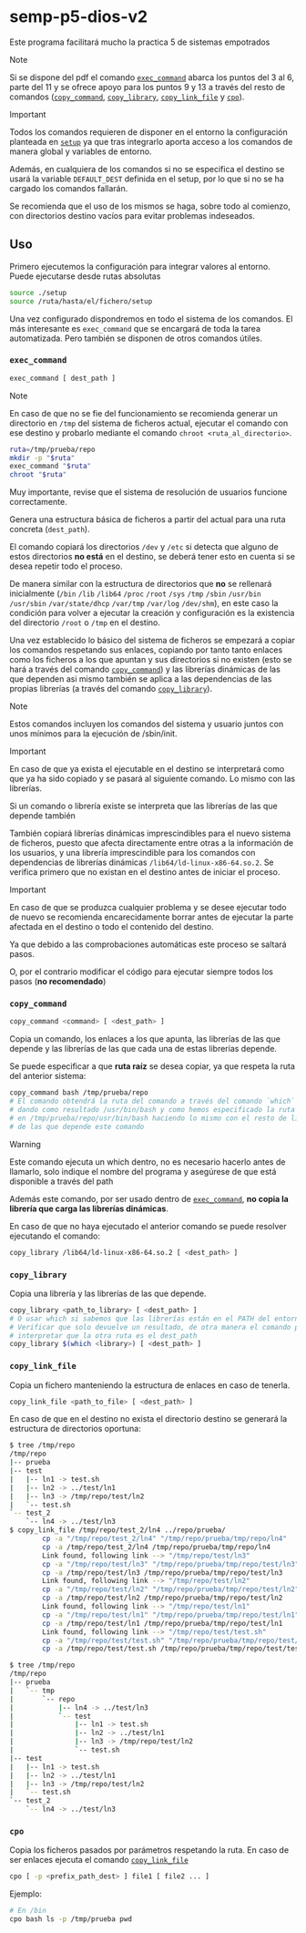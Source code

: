 # semp-p5-dios-v2
Este programa facilitará mucho la practica 5 de sistemas empotrados

> [!note]
> Si se dispone del pdf el comando [`exec_command`](#exec_command) abarca los puntos del 3 al 6, parte del 11 y se ofrece apoyo para los puntos 9 y 13 a través del resto de comandos ([`copy_command`](#copy_command), [`copy_library`](#copy_library), [`copy_link_file`](#copy_link_file) y [`cpo`](#cpo)).


> [!Important]
> Todos los comandos requieren de disponer en el entorno la configuración planteada en [`setup`](setup) ya que tras integrarlo aporta acceso a los comandos de manera global y variables de entorno.
>
> Además, en cualquiera de los comandos si no se especifica el destino se usará la variable `DEFAULT_DEST` definida en el setup, por lo que si no se ha cargado los comandos fallarán.
>
> Se recomienda que el uso de los mismos se haga, sobre todo al comienzo, con directorios destino vacíos para evitar problemas indeseados.
## Uso
Primero ejecutemos la configuración para integrar valores al entorno. Puede ejecutarse desde rutas absolutas
```bash
source ./setup
source /ruta/hasta/el/fichero/setup
```
Una vez configurado dispondremos en todo el sistema de los comandos. El más interesante es `exec_command` que se encargará de toda la tarea automatizada. Pero también se disponen de otros comandos útiles.
### `exec_command`
```bash
exec_command [ dest_path ]
```
> [!note]
> En caso de que no se fie del funcionamiento se recomienda generar un directorio en `/tmp` del sistema de ficheros actual, ejecutar el comando con ese destino y probarlo mediante el comando `chroot <ruta_al_directorio>`.
>
> ```bash
> ruta=/tmp/prueba/repo
> mkdir -p "$ruta"
> exec_command "$ruta"
> chroot "$ruta"
> ```
> Muy importante, revise que el sistema de resolución de usuarios funcione correctamente.

Genera una estructura básica de ficheros a partir del actual para una ruta concreta (`dest_path`).

El comando copiará los directorios `/dev` y `/etc` si detecta que alguno de estos directorios **no está** en el destino, se deberá tener esto en cuenta si se desea repetir todo el proceso.

De manera similar con la estructura de directorios que **no** se rellenará inicialmente (`/bin` `/lib` `/lib64` `/proc` `/root` `/sys` `/tmp` `/sbin` `/usr/bin` `/usr/sbin` `/var/state/dhcp` `/var/tmp` `/var/log` `/dev/shm`), en este caso la condición para volver a ejecutar la creación y configuración es la existencia del directorio `/root` o `/tmp` en el destino.

Una vez establecido lo básico del sistema de ficheros se empezará a copiar los comandos respetando sus enlaces, copiando por tanto tanto enlaces como los ficheros a los que apuntan y sus directorios si no existen (esto se hará a través del comando [`copy_command`](#copy_command)) y las librerías dinámicas de las que dependen asi mismo también se aplica a las dependencias de las propias librerías (a través del comando [`copy_library`](#copy_library)).
> [!note]
> Estos comandos incluyen los comandos del sistema y usuario juntos con unos mínimos para la ejecución de /sbin/init.

> [!important]
> En caso de que ya exista el ejecutable en el destino se interpretará como que ya ha sido copiado y se pasará al siguiente comando. Lo mismo con las librerías. 
> 
> Si un comando o librería existe se interpreta que las librerías de las que depende también


También copiará librerías dinámicas imprescindibles para el nuevo sistema de ficheros, puesto que afecta directamente entre otras a la información de los usuarios, y una librería imprescindible para los comandos con dependencias de librerías dinámicas `/lib64/ld-linux-x86-64.so.2`. Se verifica primero que no existan en el destino antes de iniciar el proceso.

> [!important]
> En caso de que se produzca cualquier problema y se desee ejecutar todo de nuevo se recomienda encarecidamente borrar antes de ejecutar la parte afectada en el destino o todo el contenido del destino.
> 
> Ya que debido a las comprobaciones automáticas este proceso se saltará pasos.
> 
> O, por el contrario modificar el código para ejecutar siempre todos los pasos (**no recomendado**)

### `copy_command`
```bash
copy_command <command> [ <dest_path> ]
```
Copia un comando, los enlaces a los que apunta, las librerías de las que depende y las librerías de las que cada una de estas librerías depende. 

Se puede especificar a que **ruta raíz** se desea copiar, ya que respeta la ruta del anterior sistema:
```bash
copy_command bash /tmp/prueba/repo
# El comando obtendrá la ruta del comando a través del comando `which` 
# dando como resultado /usr/bin/bash y como hemos especificado la ruta se copiará
# en /tmp/prueba/repo/usr/bin/bash haciendo lo mismo con el resto de librerías 
# de las que depende este comando
```
> [!warning]
> Este comando ejecuta un which dentro, no es necesario hacerlo antes de llamarlo, solo indique el nombre del programa y asegúrese de que está disponible a través del path
>
> Además este comando, por ser usado dentro de [`exec_command`](#exec_command), **no copia la librería que carga las librerías dinámicas**. 
> 
> En caso de que no haya ejecutado el anterior comando se puede resolver ejecutando el comando:
> ```bash
> copy_library /lib64/ld-linux-x86-64.so.2 [ <dest_path> ]
> ```

### `copy_library`
Copia una librería y las librerías de las que depende.
```bash
copy_library <path_to_library> [ <dest_path> ]
# O usar which si sabemos que las librerías están en el PATH del entorno ($PATH)
# Verificar que solo devuelve un resultado, de otra manera el comando podrá 
# interpretar que la otra ruta es el dest_path
copy_library $(which <library>) [ <dest_path> ]
```
### `copy_link_file`
Copia un fichero manteniendo la estructura de enlaces en caso de tenerla. 
```bash
copy_link_file <path_to_file> [ <dest_path> ]
```
En caso de que en el destino no exista el directorio destino se generará la estructura de directorios oportuna:

```bash
$ tree /tmp/repo
/tmp/repo
|-- prueba
|-- test
|   |-- ln1 -> test.sh
|   |-- ln2 -> ../test/ln1
|   |-- ln3 -> /tmp/repo/test/ln2
|   `-- test.sh
`-- test_2
    `-- ln4 -> ../test/ln3
$ copy_link_file /tmp/repo/test_2/ln4 ../repo/prueba/
        cp -a "/tmp/repo/test_2/ln4" "/tmp/repo/prueba/tmp/repo/ln4"
        cp -a /tmp/repo/test_2/ln4 /tmp/repo/prueba/tmp/repo/ln4
        Link found, following link --> "/tmp/repo/test/ln3"
        cp -a "/tmp/repo/test/ln3" "/tmp/repo/prueba/tmp/repo/test/ln3"
        cp -a /tmp/repo/test/ln3 /tmp/repo/prueba/tmp/repo/test/ln3
        Link found, following link --> "/tmp/repo/test/ln2"
        cp -a "/tmp/repo/test/ln2" "/tmp/repo/prueba/tmp/repo/test/ln2"
        cp -a /tmp/repo/test/ln2 /tmp/repo/prueba/tmp/repo/test/ln2
        Link found, following link --> "/tmp/repo/test/ln1"
        cp -a "/tmp/repo/test/ln1" "/tmp/repo/prueba/tmp/repo/test/ln1"
        cp -a /tmp/repo/test/ln1 /tmp/repo/prueba/tmp/repo/test/ln1
        Link found, following link --> "/tmp/repo/test/test.sh"
        cp -a "/tmp/repo/test/test.sh" "/tmp/repo/prueba/tmp/repo/test/test.sh"
        cp -a /tmp/repo/test/test.sh /tmp/repo/prueba/tmp/repo/test/test.sh

$ tree /tmp/repo
/tmp/repo
|-- prueba
|   `-- tmp
|       `-- repo
|           |-- ln4 -> ../test/ln3
|           `-- test
|               |-- ln1 -> test.sh
|               |-- ln2 -> ../test/ln1
|               |-- ln3 -> /tmp/repo/test/ln2
|               `-- test.sh
|-- test
|   |-- ln1 -> test.sh
|   |-- ln2 -> ../test/ln1
|   |-- ln3 -> /tmp/repo/test/ln2
|   `-- test.sh
`-- test_2
    `-- ln4 -> ../test/ln3
```

### `cpo`
Copia los ficheros pasados por parámetros respetando la ruta. En caso de ser enlaces ejecuta el comando [`copy_link_file`](#copy_link_file)
```bash
cpo [ -p <prefix_path_dest> ] file1 [ file2 ... ]
```
Ejemplo:
```bash
# En /bin
cpo bash ls -p /tmp/prueba pwd

